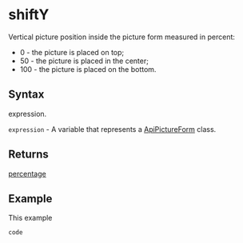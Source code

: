 # shiftY

Vertical picture position inside the picture form measured in percent:
- 0 - the picture is placed on top;
- 50 - the picture is placed in the center;
- 100 - the picture is placed on the bottom.

## Syntax

expression.

`expression` - A variable that represents a [ApiPictureForm](../ApiPictureForm.md) class.

## Returns

[percentage](./percentage.md)

## Example

This example

```javascript
code
```